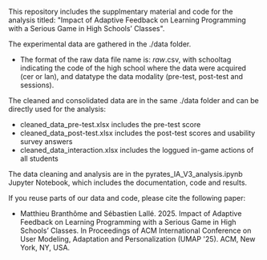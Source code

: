 This repository includes the supplmentary material and code for the analysis titled: "Impact of Adaptive Feedback on Learning Programming with a Serious Game in High Schools’ Classes".

The experimental data are gathered in the ./data folder. 
- The format of the raw data file name is: <schooltag>_raw_<datatype>.csv, with schooltag indicating the code of the high school where the data were acquired (cer or lan), and datatype the data modality (pre-test, post-test and sessions).

The cleaned and consolidated data are in the same ./data folder and can be directly used for the analysis:
- cleaned_data_pre-test.xlsx includes the pre-test score
- cleaned_data_post-test.xlsx includes the post-test scores and usability survey answers
- cleaned_data_interaction.xlsx includes the loggued in-game actions of all students

The data cleaning and analysis are in the pyrates_IA_V3_analysis.ipynb Jupyter Notebook, which includes the documentation, code and results.

If you reuse parts of our data and code, please cite the following paper: 
- Matthieu Branthôme and Sébastien Lallé. 2025. Impact of Adaptive Feedback on Learning Programming with a Serious Game in High Schools’ Classes. In Proceedings of ACM International Conference on User Modeling, Adaptation
and Personalization (UMAP '25). ACM, New York, NY, USA.
